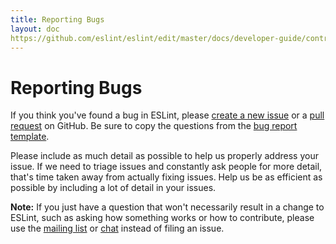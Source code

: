 ```yaml
---
title: Reporting Bugs
layout: doc
https://github.com/eslint/eslint/edit/master/docs/developer-guide/contributing/reporting-bugs.md
---
```

<!-- Note: No pull requests accepted for this file. See README.md in the root directory for details. -->

# Reporting Bugs

If you think you've found a bug in ESLint, please [create a new issue](https://github.com/eslint/eslint/issues/new) or a [pull request](/docs/developer-guide/contributing/pull-requests) on GitHub. Be sure to copy the questions from the [bug report template](https://github.com/eslint/eslint/blob/master/templates/bug-report.md).

Please include as much detail as possible to help us properly address your issue. If we need to triage issues and constantly ask people for more detail, that's time taken away from actually fixing issues. Help us be as efficient as possible by including a lot of detail in your issues.

**Note:** If you just have a question that won't necessarily result in a change to ESLint, such as asking how something works or how to contribute, please use the [mailing list](https://groups.google.com/group/eslint) or [chat](https://gitter.im/eslint/eslint) instead of filing an issue.

